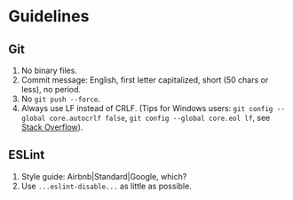 # Guidelines

## Git

1. No binary files.
2. Commit message: English, first letter capitalized, short (50 chars or less), no period.
3. No `git push --force`.
4. Always use LF instead of CRLF. (Tips for Windows users: `git config --global core.autocrlf false`, `git config --global core.eol lf`, see [Stack Overflow](https://stackoverflow.com/a/13154031/8418049)).

## ESLint

1. Style guide: Airbnb|Standard|Google, which?
2. Use `...eslint-disable...` as little as possible.